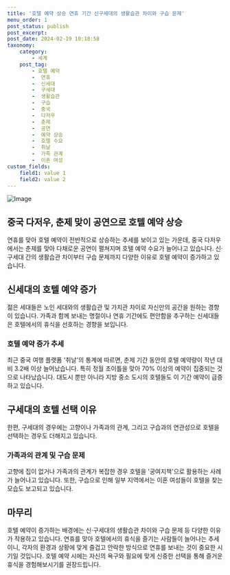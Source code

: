 ```yaml
---
title: '호텔 예약 상승 연휴 기간 신구세대의 생활습관 차이와 구습 문제'
menu_order: 1
post_status: publish
post_excerpt: 
post_date: 2024-02-19 10:18:58
taxonomy:
    category:
        - 세계
    post_tag:
        - 호텔 예약
        -  연휴
        -  신세대
        -  구세대
        -  생활습관
        -  구습
        -  중국
        -  다저우
        -  춘제
        -  공연
        -  예약 상승
        -  호텔 수요
        -  취날
        -  가족 관계
        -  이혼 여성
custom_fields:
    field1: value 1
    field2: value 2
---
```


![Image](https://imgnews.pstatic.net/image/001/2024/02/12/PXI20240211052101009_P4_20240212141307529.jpg?type=w647)

## 중국 다저우, 춘제 맞이 공연으로 호텔 예약 상승
연휴를 맞아 호텔 예약이 전반적으로 상승하는 추세를 보이고 있는 가운데, 중국 다저우에서는 춘제를 맞아 다채로운 공연이 펼쳐지며 호텔 예약 수요가 늘어나고 있습니다. 신·구세대 간의 생활습관 차이부터 구습 문제까지 다양한 이유로 호텔 예약이 증가하고 있습니다.
## 신세대의 호텔 예약 증가
젊은 세대들은 노인 세대와의 생활습관 및 가치관 차이로 자신만의 공간을 원하는 경향이 있습니다. 가족과 함께 보내는 명절이나 연휴 기간에도 편안함을 추구하는 신세대들은 호텔에서의 휴식을 선호하는 경향을 보입니다.
### 호텔 예약 증가 추세
최근 중국 여행 플랫폼 '취날'의 통계에 따르면, 춘제 기간 동안의 호텔 예약량이 작년 대비 3.2배 이상 늘어났습니다. 특히 정월 초이틀을 맞아 70% 이상의 예약이 집중되는 것으로 나타났습니다. 대도시 뿐만 아니라 지방 중소 도시의 호텔들도 이 기간 예약이 급증하고 있습니다.
## 구세대의 호텔 선택 이유
한편, 구세대의 경우에는 고향이나 가족과의 관계, 그리고 구습과의 연관성으로 호텔을 선택하는 경우도 더해지고 있습니다.
### 가족과의 관계 및 구습 문제
고향에 집이 없거나 가족과의 관계가 복잡한 경우 호텔을 '궁여지책'으로 활용하는 사례가 늘어나고 있습니다. 또한, 구습으로 인해 일부 지역에서는 이혼 여성들이 호텔을 찾는 모습도 보고되고 있습니다.
## 마무리
호텔 예약이 증가하는 배경에는 신·구세대의 생활습관 차이와 구습 문제 등 다양한 이유가 작용하고 있습니다. 연휴를 맞아 호텔에서의 휴식을 즐기는 사람들이 늘어나는 추세이니, 각자의 환경과 상황에 맞게 즐겁고 안락한 방식으로 연휴를 보내는 것이 중요한 시기일 것입니다. 호텔 예약 시에는 자신의 욕구와 필요에 맞게 신중한 선택을 통해 즐거운 휴식을 경험해보시기를 권장드립니다.
